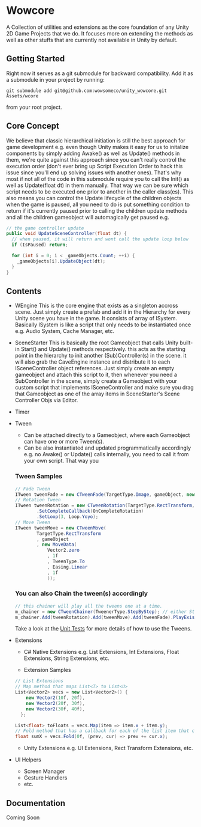 # Wowcore

A Collection of utilities and extensions as the core foundation of any Unity 2D Game Projects that we do. It focuses more on extending the methods as well as other stuffs that are currently not available in Unity by default.

## Getting Started

Right now it serves as a git submodule for backward compatibility.
Add it as a submodule in your project by running:

```console
git submodule add git@github.com:wowsomeco/unity_wowcore.git Assets/wcore
```

from your root project.

## Core Concept

We believe that classic hierarchical initiation is still the best approach for game development e.g. even though Unity makes it easy for us to initalize components by simply adding Awake() as well as Update() methods in them, we're quite against this approach since you can't really control the execution order (don't ever bring up Script Execution Order to hack this issue since you'll end up solving issues with another ones). That's why most if not all of the code in this submodule require you to call the Init() as well as Update(float dt) in them manually. That way we can be sure which script needs to be executed one prior to another in the caller class(es). This also means you can control the Update lifecycle of the children objects when the game is paused, all you need to do is put something condition to return if it's currently paused prior to calling the children update methods and all the children gameobject will automagically get paused e.g.

```csharp
// the game controller update
public void UpdateSceneController(float dt) {
  // when paused, it will return and wont call the update loop below
  if (IsPaused) return;

  for (int i = 0; i < _gameObjects.Count; ++i) {
    _gameObjects[i].UpdateObject(dt);
  }
}
```

## Contents

- WEngine
  This is the core engine that exists as a singleton accross scene. Just simply create a prefab and add it in the Hierarchy for every Unity scene you have in the game. It consists of array of ISystem. Basically ISystem is like a script that only needs to be instantiated once e.g. Audio System, Cache Manager, etc.

- SceneStarter
  This is basically the root Gameobject that calls Unity built-in Start() and Update() methods respectively. this acts as the starting point in the hierarchy to init another (Sub)Controller(s) in the scene. it will also grab the CaveEngine instance and distribute it to each ISceneController object references. Just simply create an empty gameobject and attach this script to it, then whenever you need a SubController in the scene, simply create a Gameobject with your custom script that implements ISceneController and make sure you drag that Gameobject as one of the array items in SceneStarter's Scene Controller Objs via Editor.

- Timer

- Tween

  - Can be attached directly to a Gameobject, where each Gameobject can have one or more Tween(s).
  - Can be also instantiated and updated programmatically accordingly e.g. no Awake() or Update() calls internally, you need to call it from your own script. That way you

  ### Tween Samples

  ```csharp
  // Fade Tween
  ITween tweenFade = new CTweenFade(TargetType.Image, gameObject, new FadeData(0f, 1f));
  // Rotation Tween
  ITween tweenRotation = new CTweenRotation(TargetType.RectTransform, gameObject, new RotationData(50f, 0.5f))
          .SetCompleteCallback(OnCompleteRotation)
          .SetLoop(3, Loop.Yoyo);
  // Move Tween
  ITween tweenMove = new CTweenMove(
          TargetType.RectTransform
          , gameObject
          , new MoveData(
              Vector2.zero
              , 1f
              , TweenType.To
              , Easing.Linear
              , 1f
              ));
  ```

  ### You can also Chain the tween(s) accordingly

  ```csharp
  // this chainer will play all the tweens one at a time.
  m_chainer = new CTweenChainer(TweenerType.StepByStep); // either StepByStep OR Simultaneously
  m_chainer.Add(tweenRotation).Add(tweenMove).Add(tweenFade).PlayExistingAll(() => print("On Done"));
  ```

  Take a look at the [Unit Tests](https://github.com/wowsomeco/unity_wowcore/tree/master/Runtime/tween/scripts/test) for more details of how to use the Tweens.

- Extensions

  - C# Native Extensions e.g. List Extensions, Int Extensions, Float Extensions, String Extensions, etc.

  - Extension Samples

  ```csharp
  // List Extensions
  // Map method that maps List<T> to List<U>
  List<Vector2> vecs = new List<Vector2>() {
      new Vector2(10f, 20f),
      new Vector2(20f, 30f),
      new Vector2(30f, 40f),
    };

  List<float> toFloats = vecs.Map(item => item.x + item.y);
  // Fold method that has a callback for each of the list item that can be used to get a total of some numeric values, get the biggest number a List<int> , etc.
  float sumX = vecs.Fold(0f, (prev, cur) => prev += cur.x);
  ```

  - Unity Extensions e.g. UI Extensions, Rect Transform Extensions, etc.

- UI Helpers
  - Screen Manager
  - Gesture Handlers
  - etc.

## Documentation

Coming Soon
